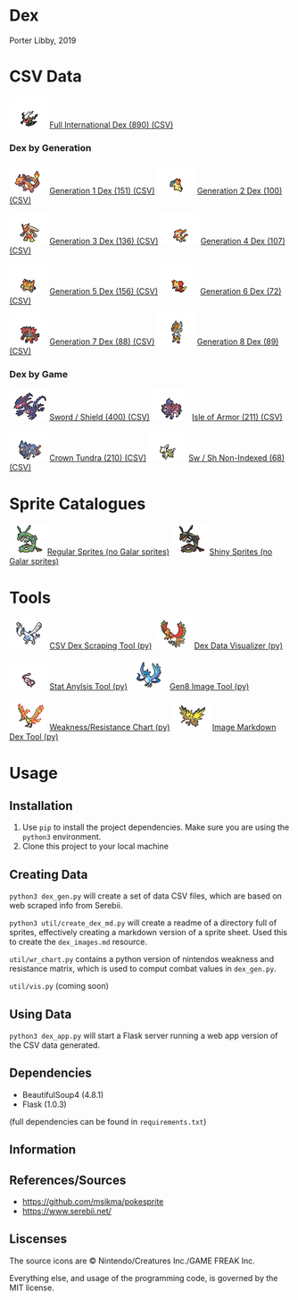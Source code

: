 # Dex
Porter Libby, 2019
# CSV Data
![img](static/regular/darkrai.png) [Full International Dex (890) (CSV)](data/all.csv)

### Dex by Generation

![img](static/regular/charizard.png) [Generation 1 Dex (151) (CSV)](data/gen1.csv)
![img](static/regular/typhlosion.png) [Generation 2 Dex (100) (CSV)](data/gen2.csv)

![img](static/regular/blaziken.png) [Generation 3 Dex (136) (CSV)](data/gen3.csv)
![img](static/regular/infernape.png) [Generation 4 Dex (107) (CSV)](data/gen4.csv)

![img](static/regular/emboar.png) [Generation 5 Dex (156) (CSV)](data/gen5.csv)
![img](static/regular/delphox.png) [Generation 6 Dex (72) (CSV)](data/gen6.csv)

![img](static/regular/incineroar.png) [Generation 7 Dex (88) (CSV)](data/gen7.csv)
![img](static/shiny/cinderace.png) [Generation 8 Dex (89) (CSV)](data/gen8.csv)

### Dex by Game
![img](static/regular/eternatus.png) [Sword / Shield (400) (CSV)](data/sword_shield.csv)
![img](static/regular/zamazenta.png) [Isle of Armor (211) (CSV)](data/isle_of_armor.csv)

![img](static/regular/zacian.png) [Crown Tundra (210) (CSV)](data/crown_tundra.csv)
![img](static/regular/arceus.png) [Sw / Sh Non-Indexed (68) (CSV)](data/sword_shield_non_indexed.csv)

# Sprite Catalogues
![img](static/regular/rayquaza.png)[Regular Sprites (no Galar sprites)](normal_sprites.md) 
![img](static/shiny/rayquaza.png)[Shiny Sprites (no Galar sprites)](shiny_sprites.md) 

# Tools
![img](static/regular/lugia.png) [CSV Dex Scraping Tool (py)](tools/scrape_dex_csv.py)
![img](static/regular/ho-oh.png) [Dex Data Visualizer (py)](tools/vis_dex_data.py)

![img](static/regular/mew.png) [Stat Anylsis Tool (py)](tools/analysis.py)
![img](static/regular/articuno.png) [Gen8 Image Tool (py)](tools/scrape_gen8_img.py)

![img](static/regular/moltres.png) [Weakness/Resistance Chart (py)](tools/wr_chart.py)
![img](static/regular/zapdos.png) [Image Markdown Dex Tool (py)](tools/gen_sprite_md.py)

# Usage
## Installation 
1. Use `pip` to install the project dependencies. Make sure you are using the `python3` environment.
2. Clone this project to your local machine

## Creating Data
`python3 dex_gen.py` will create a set of data CSV files, which are based on web scraped info from Serebii.

`python3 util/create_dex_md.py` will create a readme of a directory full of sprites, effectively creating a markdown version of a sprite sheet. Used this to create the `dex_images.md` resource.

`util/wr_chart.py` contains a python version of nintendos weakness and resistance matrix, which is used to comput combat values in `dex_gen.py`.

`util/vis.py` (coming soon) 

## Using Data
`python3 dex_app.py` will start a Flask server running a web app version of the CSV data generated.


## Dependencies
- BeautifulSoup4 (4.8.1)
- Flask (1.0.3)
  
(full dependencies can be found in `requirements.txt`)

## Information

## References/Sources
- https://github.com/msikma/pokesprite
- https://www.serebii.net/

## Liscenses
The source icons are © Nintendo/Creatures Inc./GAME FREAK Inc.

Everything else, and usage of the programming code, is governed by the MIT license.